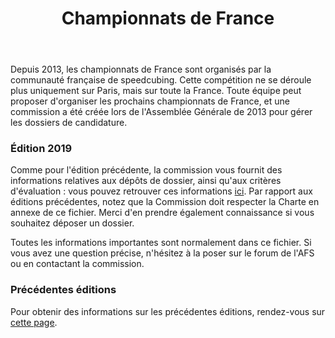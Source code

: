 ﻿---
layout: page
title: "Championnats de France"
section: speedcubing
permalink: /speedcubing/cdf/
---
Depuis 2013, les championnats de France sont organisés par la communauté française de speedcubing. Cette compétition ne se déroule plus uniquement sur Paris, mais sur toute la France. Toute équipe peut proposer d'organiser les prochains championnats de France, et une commission a été créée lors de l'Assemblée Générale de 2013 pour gérer les dossiers de candidature.

### Édition 2019

Comme pour l'édition précédente, la commission vous fournit des informations relatives aux dépôts de dossier, ainsi qu'aux critères d'évaluation : vous pouvez retrouver ces informations [ici]({{site.baseurl}}/uploads/CommissionCDF2019.pdf). Par rapport aux éditions précédentes, notez que la Commission doit respecter la Charte en annexe de ce fichier. Merci d'en prendre également connaissance si vous souhaitez déposer un dossier.

Toutes les informations importantes sont normalement dans ce fichier. Si vous avez une question précise, n'hésitez à la poser sur le forum de l'AFS ou en contactant la commission.

### Précédentes éditions
Pour obtenir des informations sur les précédentes éditions, rendez-vous sur [cette page]({{site.baseurl}}/speedcubing/cdf_historique/).


